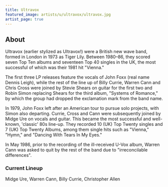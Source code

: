 ```yaml
---
title: Ultravox
featured_image: artists/u/ultravox/ultravox.jpg
artist_page: true
---
```

## About

Ultravox (earlier stylized as Ultravox!) were a British new wave band, formed in London in 1973 as Tiger Lily. Between 1980–86, they scored seven Top Ten albums and seventeen Top 40 singles in the UK, the most successful of which was their 1981 hit "Vienna." 

The first three LP releases feature the vocals of John Foxx (real name Dennis Leigh), while the rest of the line up of Billy Currie, Warren Cann and Chris Cross were joined by Stevie Shears on guitar for the first two and Robin Simon replacing Shears for the third album, "Systems of Romance," by which the group had dropped the exclamation mark from the band name.

In 1979, John Foxx left after an American tour to pursue solo projects, with Simon also departing. Currie, Cross and Cann were subsequently joined by Midge Ure on vocals and guitar.
This became the most successful and well-known, 'classic' 80s line-up. They recorded 10 (UK) Top Twenty singles and 7 (UK) Top Twenty Albums, among them single hits such as "Vienna," "Hymn," and "Dancing With Tears In My Eyes."

In May 1986, prior to the recording of the ill-received U-Vox album, Warren Cann was asked to quit by the rest of the band due to "irreconcilable differences". 

### Current Lineup

Midge Ure, Warren Cann, Billy Currie, Christopher Allen

